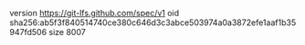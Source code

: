 version https://git-lfs.github.com/spec/v1
oid sha256:ab5f3f840514740ce380c646d3c3abce503974a0a3872efe1aaf1b35947fd506
size 8007
